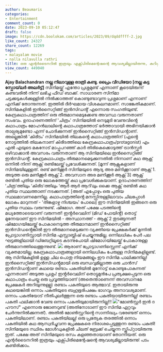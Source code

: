 ```yaml
---
author: Beaumaris
categories:
- Entertainment
comment_count: 0
date: 2023-09-10 05:12:47
draft: false
image: https://cdn.boolokam.com/articles/2023/09/dqddffff-2.jpg
like_count: 24327
share_count: 12269
tags:
- malayalam movie
- nalla nilavulla rathri
title: ഒരു എന്റർടൈനറിൽ ഇത്രയും എക്സ്പിരിമെന്റേഷന്റെ ആവശ്യമില്ലായിരുന്നു, കുറിപ്പ്
view_count: 449040
---
```


**Ajay Balachandran** **നല്ല നിലാവുള്ള രാത്രി കണ്ടു. പ്രൈം വീഡിയോ** **[നല്ല കട്ട സ്പോയ്‌ലർ അലർട്ട്]** സിനിമയ്ക്ക് എന്തോ പ്രശ്നമുണ്ട് എന്നാണ് കൂടെയിരുന്ന് കണ്ടവരിൽ നിന്ന് ലഭിച്ച ഫീഡ് ബാക്ക്. സാധാരണ സിനിമാ ചട്ടക്കുടുകൾക്കുള്ളിൽ നിൽക്കാത്തത് കൊണ്ടുണ്ടാവുന്ന പ്രശ്നമാണ് എന്നാണ് എനിക്ക് തോന്നുന്നത്. ഇത്തിരി ദീർഘമായ വിശകലനമാണ്. സാങ്കേതികമാണ്. സിനിമകളിൽ ഇൻസൈറ്റിങ്ങ് ഇൻസിഡൻ്റ് എന്നൊരു സംഗതിയുണ്ട്. കേന്ദ്രകഥാപാത്രത്തിന് ഒരു തീരുമാനമെടുക്കേണ്ട അവസ്ഥ വരുന്നതാണ് സംഭവം. ഉദാഹരണത്തിന് 'ചിത്രം' സിനിമയിൽ നെടുമുടി വേണുവിൻ്റെ കഥാപാത്രം മോഹൻലാലിൻ്റെ കഥാപാത്രത്തോട് ഭർത്താവായി അഭിനയിക്കാൻ താല്പര്യമുണ്ടോ എന്ന് ചോദിക്കുന്നത് ഇൻസൈറ്റിങ്ങ് ഇൻസിഡൻ്റാണ്. അല്ലെങ്കിൽ 'കിരീടം' സിനിമയിൽ തിലകൻ്റെ കഥാപാത്രത്തിന് (എൻ്റെ നോട്ടത്തിൽ തിലകനാണ് കിരീടത്തിലെ കേന്ദ്രകഥാപാത്രം/protagonist) എം എൽ എയുടെ മകനോട് മാപ്പുപറഞ്ഞ് കാർ തിരികെക്കൊടുത്ത് ട്രാൻസ്ഫർ ഒഴിവാക്കാൻ അവസരം വരുന്നതാണ് ആ സിനിമയിലെ ഇൻസൈറ്റിങ്ങ് ഇൻസിഡൻ്റ്. കേന്ദ്രകഥാപാത്രം തീരുമാനമെടുക്കുന്നതിൽ നിന്നാണ് കഥ ആക്റ്റ് ഒന്നിൽ നിന്ന് ആക്റ്റ് രണ്ടിലേയ്ക്ക് പ്രവേശിക്കുന്നത്. [മൂന്ന് ആക്റ്റുകളാണ് സിനിമയിലുള്ളത്. രണ്ട് മണിക്കൂർ സിനിമയുടെ ആദ്യ അര മണിക്കൂറാണ് ആക്റ്റ് 1. അടുത്ത ഒരു മണിക്കൂർ ആക്റ്റ് 2. അവസാന അര മണിക്കൂർ ആക്റ്റ് 3] ആക്റ്റ് രണ്ടിൽ പുതിയ ഒരു ലോകത്തേയ്ക്ക് കഥ പ്രവേശിക്കുകയാണ്. ഉദാഹരണത്തിന് ‘ചിത്ര‘ത്തിലും ‘കിരീട‘ത്തിലും ‘ആർ ആർ ആറി‘ലും ഒക്കെ ആക്റ്റ് രണ്ടിൽ കഥ പുതിയ സ്ഥലത്താണ് നടക്കുന്നത്. [അത് എപ്പോഴും ഒരു പുതിയ സ്ഥലമാവണമെന്നില്ല. കഥാപാത്രത്തിൻ്റെ മനസ്സിനുള്ളിലാവാം ചിലപ്പോൾ ലോകം മാറുന്നത് - 'തിങ്കളാഴ്ച നിശ്ചയം' പോലെ] ഈ സിനിമയിൽ ഇങ്ങനെ ഒരു പുതിയ സ്ഥലം വരുന്നുണ്ട്. ഷിമോഗ. അത് പക്ഷേ പടത്തിൻ്റെ മധ്യത്തോടെയാണ് വരുന്നത്! ഇൻ്റർവെലിന് (മിഡ് പോയിൻ്റ്) തൊട്ട് മുന്നേയാണ് ഈ സിനിമയിൽ - അസ്ഥാനത്ത് - ആക്റ്റ് 2 തുടങ്ങുന്നത്! ഷിമോഗയിലേയ്ക്ക് പോകാനെടുത്ത തീരുമാനമാണ് ഇൻസൈറ്റിങ്ങ് ഇൻസിഡൻ്റെങ്കിൽ ഈ തീരുമാനമെടുക്കുന്ന വ്യക്തിയെ പ്രേക്ഷകർക്ക് മുന്നിൽ പ്രോട്ടാഗണിസ്റ്റായി സിനിമ എസ്റ്റാബ്ലിഷ് ചെയ്യുന്നുമില്ല. ഒന്നിലധികം പേർ പല ഘട്ടങ്ങളിലായി ഡിബേറ്റിലൂടെ കടന്നുപോയി ഷിമോഗയിലേയ്ക്ക് പോകാനുള്ള തീരുമാനത്തിലെത്തുന്നുണ്ട്. ![](https://cdn.boolokam.com/articles/2023/09/dqddffff-2.jpg) ആരാണ് പ്രോട്ടാഗണിസ്റ്റെന്ന് എനിക്ക് വ്യക്തമായില്ല. കേന്ദ്രകഥാപാത്രങ്ങളായി ഒന്നിലധികം പേരുള്ള സിനിമകളിളുണ്ട്. ആ സിനിമകളിൽ ഉള്ള ചില പൊതു നിയമങ്ങളും ഈ സിനിമ പാലിക്കുന്നില്ല! ഇൻസൈറ്റിങ്ങ് ഇൻസിഡൻ്റുമായി ഒരു ബന്ധവുമില്ലാത്ത ഒരു ചാൻസ് ഇൻസിഡൻ്റാണ് കഥയെ രണ്ടാം പകുതിയിൽ മുന്നോട്ട് കൊണ്ടുപോകുന്നത് എന്നതാണ് അടുത്ത പ്രശ്നം! ഇൻ്റർവെലിന് തൊട്ടുമുൻപേ പ്രത്യക്ഷപ്പെടുന്ന ഒരു കഥാപാത്രം ചെയ്ത ഒരു പ്രവൃത്തിയാണ് (അതെന്താണെന്ന് അവസാനമേ പ്രേക്ഷകർ അറിയുന്നുള്ളൂ) രണ്ടാം പകുതിയുടെ ആത്മാവ്. ഇതായിരുന്നു കഥയെങ്കിൽ ഒന്നാം പകുതിയുടെ ബഹുഭൂരിപക്ഷം ഭാഗവും അനാവശ്യമാണ്. ഒന്നാം പകുതിയോട് നീതിപുലർത്തുന്ന ഒരു രണ്ടാം പകുതിയായിരുന്നില്ല! രണ്ടാം പകുതി ഫലിക്കാൻ വേണ്ട ഒന്നാം പകുതിയുമായിരുന്നില്ല!!! ![](https://cdn.boolokam.com/articles/2023/09/ddqqqq-2-1.jpg)"മോൺസ്റ്റർ ഇൻ ദ ഹൗസ്" എന്നൊരു ജോണറുണ്ട് (അതിനോടാണ് ഈ സിനിമ ഏറ്റവും ചേർന്നുനിൽക്കുന്നത്). അതിൽ മോൺസ്റ്ററിൻ്റെ സാന്നിദ്ധ്യം വരേണ്ടത് ഒന്നാം പകുതിയിലാണ്. രണ്ടാം പകുതിയിലല്ല! ഒരു പ്രത്യേക തരത്തിൽ ഒന്നാം പകുതിയിൽ കഥ ആസ്വദിച്ചുവന്ന പ്രേക്ഷകരെ നിരാശപ്പെടുത്തുന്ന രണ്ടാം പകുതി! സിനിമയുടെ സ്ഥിരം മോൾഡുകളിൽ ചിലത് ബ്രേക്ക് ചെയ്യുന്ന സ്ക്രിപ്റ്റായിരുന്നു ഇത്. പക്ഷേ അത് സിനിമയുടെ രസം കളഞ്ഞതായാണ് തോന്നിയത്. ഒരു എന്റർടൈനറിൽ ഇത്രയും എക്സ്പിരിമെന്റേഷന്റെ ആവശ്യമില്ലായിരുന്നു! പടം കണ്ടിരിക്കാം.
